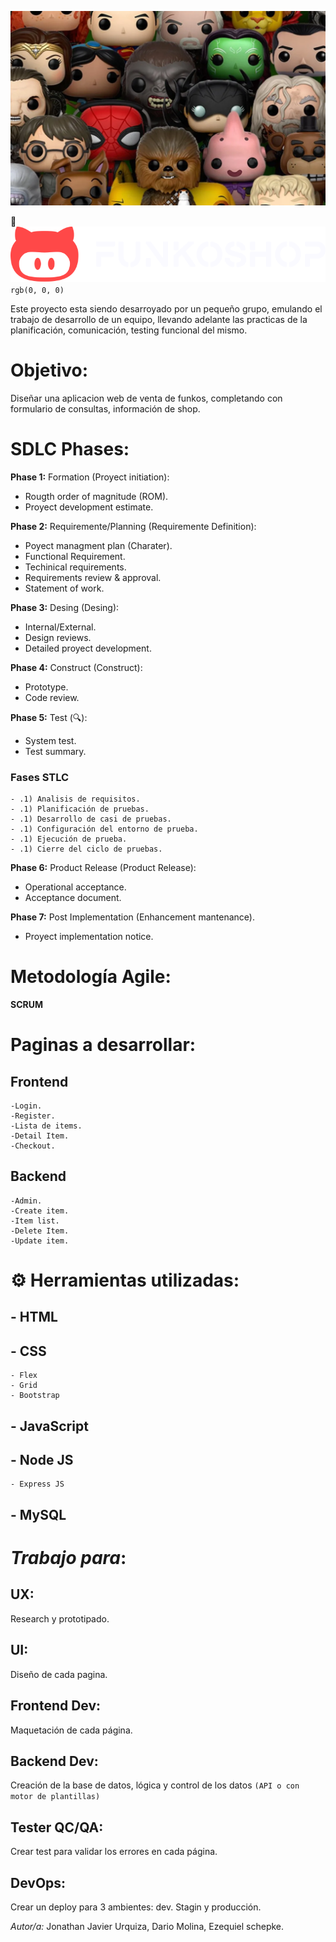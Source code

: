 ![Imagen de banner funjoshop](./public/recursos/funkos-banner.webp)

🚀 ![logo isotipo de FunkoShop](./public/recursos/branding/logo_light_horizontal.svg)`rgb(0, 0, 0)`


Este proyecto esta siendo desarroyado por un pequeño grupo, emulando el trabajo de desarrollo de un equipo, llevando adelante las practicas de la planificación, comunicación, testing funcional del mismo.

# Objetivo:

Diseñar una aplicacion web de venta de funkos, completando con formulario de consultas, información de shop.



# SDLC Phases:

__Phase 1:__ Formation (Proyect initiation):
  - Rougth order of magnitude (ROM).
  - Proyect development estimate.

__Phase 2:__ Requiremente/Planning (Requiremente Definition):
  - Poyect managment plan (Charater).
  - Functional Requirement.
  - Techinical requirements.
  - Requirements review & approval.
  - Statement of work.

__Phase 3:__ Desing (Desing):
  - Internal/External.
  - Design reviews.
  - Detailed proyect development.

__Phase 4:__ Construct (Construct):
  - Prototype.
  - Code review.

__Phase 5:__ Test (🔍):
  - System test.
  - Test summary.

### Fases STLC 	
    - .1) Analisis de requisitos.
    - .1) Planificación de pruebas.
    - .1) Desarrollo de casi de pruebas.
    - .1) Configuración del entorno de prueba.
    - .1) Ejecución de prueba.
    - .1) Cierre del ciclo de pruebas.

__Phase 6:__ Product Release (Product Release):
  - Operational acceptance.
  - Acceptance document.

__Phase 7:__ Post Implementation (Enhancement mantenance).
  - Proyect implementation notice.

# Metodología Agile:

__SCRUM__

# Paginas a desarrollar:

##  Frontend
    -Login.
    -Register.
    -Lista de items.
    -Detail Item.
    -Checkout.
 
##  Backend
    -Admin.
    -Create item.
    -Item list.
    -Delete Item.
    -Update item.


# ⚙️ Herramientas utilizadas:

## - HTML

## - CSS
    - Flex
    - Grid
    - Bootstrap

## - JavaScript

## - Node JS
    - Express JS

## - MySQL


# _Trabajo para_:

## UX: 
Research y prototipado.

## UI:
Diseño de cada pagina.

## Frontend Dev: 
Maquetación de cada  página.

## Backend Dev: 
Creación de la base de datos, lógica y control de los datos `(API o con motor de plantillas)`

## Tester QC/QA: 
Crear test para validar los errores en cada página.

## DevOps: 
Crear un deploy para 3 ambientes: dev. Stagin y producción.


_Autor/a:_ Jonathan Javier Urquiza, Dario Molina, Ezequiel schepke.
